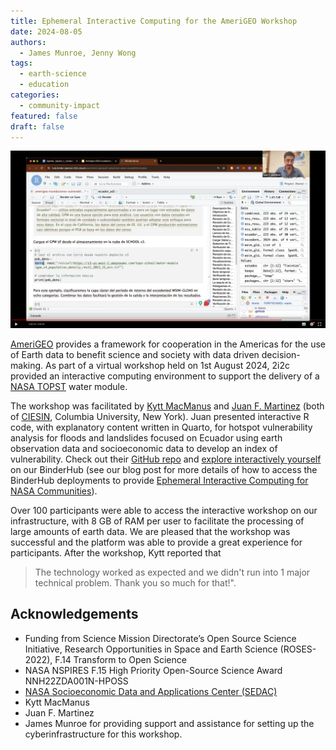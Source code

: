 ```yaml
---
title: Ephemeral Interactive Computing for the AmeriGEO Workshop
date: 2024-08-05
authors:
  - James Munroe, Jenny Wong
tags:
  - earth-science
  - education
categories:
  - community-impact
featured: false
draft: false
---
```


![Video presentation of the RStudio environment used for the workshop.](rstudio.png)

[AmeriGEO](https://www.amerigeo.org/) provides a framework for cooperation in the Americas for the use of Earth data to benefit science and society with data driven decision-making. As part of a virtual workshop held on 1st August 2024, 2i2c provided an interactive computing environment to support the delivery of a [NASA TOPST](https://www.nasa.gov/centers-and-facilities/marshall/nasa-boosts-open-science-through-innovative-training/) water module.

The workshop was facilitated by [Kytt MacManus](https://people.climate.columbia.edu/users/profile/kytt-macmanus) and [Juan F. Martinez](https://ciesin.climate.columbia.edu/directory/juan-f-martinez) (both of [CIESIN](http://www.ciesin.columbia.edu/), Columbia University, New York). Juan presented interactive R code, with explanatory content written in Quarto, for hotspot vulnerability analysis for floods and landslides focused on Ecuador using earth observation data and socioeconomic data to develop an index of vulnerability. Check out their [GitHub repo](https://github.com/ciesin-geospatial/TOPSTSCHOOL-water) and [explore interactively yourself](https://tinyurl.com/TOPSTSCHOOL) on our BinderHub (see our blog post for more details of how to access the BinderHub deployments to provide [Ephemeral Interactive Computing for NASA Communities](/blog/2024/nasa-ephemeral-hubs/index.md)).

Over 100 participants were able to access the interactive workshop on our infrastructure, with 8 GB of RAM per user to facilitate the processing of large amounts of earth data. We are pleased that the workshop was successful and the platform was able to provide a great experience for participants. After the workshop, Kytt reported that

>The technology worked as expected and we didn't run into 1 major technical problem. Thank you so much for that!".

## Acknowledgements

- Funding from Science Mission Directorate’s Open Source Science Initiative, Research Opportunities in Space and Earth Science (ROSES-2022), F.14 Transform to Open Science
- NASA NSPIRES F.15 High Priority Open-Source Science Award NNH22ZDA001N-HPOSS
- [NASA Socioeconomic Data and Applications Center (SEDAC)](https://sedac.ciesin.columbia.edu/)
- Kytt MacManus
- Juan F. Martinez
- James Munroe for providing support and assistance for setting up the cyberinfrastructure for this workshop.